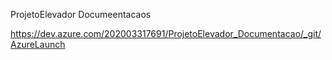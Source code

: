ProjetoElevador Documeentacaos

https://dev.azure.com/202003317691/ProjetoElevador_Documentacao/_git/AzureLaunch

